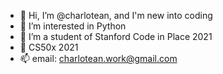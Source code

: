 - 👋 Hi, I’m @charlotean, and I'm new into coding
- 👀 I’m interested in Python
- 🌱 I’m a student of Stanford Code in Place 2021
- 🌱 CS50x 2021
- 📫 email: charlotean.work@gmail.com

<!---
charlotean/charlotean is a ✨ special ✨ repository because its `README.md` (this file) appears on your GitHub profile.
You can click the Preview link to take a look at your changes.
--->

